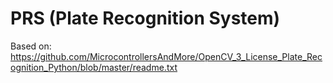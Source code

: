 # PRS (Plate Recognition System)

Based on:
https://github.com/MicrocontrollersAndMore/OpenCV_3_License_Plate_Recognition_Python/blob/master/readme.txt

